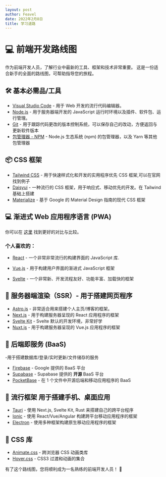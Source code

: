 ```yaml
---
layout: post
author: Feavel
date: 2022年2月8日
title: 学习道路
---
```


# 💻 前端开发路线图

作为前端开发人员，了解行业中最新的工具、框架和技术非常重要。 这是一份适合新手的全面的路线图，可帮助指导您的旅程。

## 🛠 基本必需品/工具

- [Visual Studio Code](https://code.visualstudio.com/) - 用于 Web 开发的流行代码编辑器。
- [Node.js](https://nodejs.org) - 用于服务器端开发的 JavaScript 运行时环境以及插件、软件包、运行管理。
- [Git](https://git-scm.com/) - 用于跟踪代码更改的版本控制系统，可以保存自己的改动，方便返回与更新软件版本
- [包管理器 - NPM](https://npmjs.com) - Node.js 生态系统 (npm) 的包管理器，以及 Yarn 等其他包管理器

## 📦 CSS 框架

- [Tailwind CSS](https://tailwindcss.com/) - 用于快速样式化和开发的实用程序优先 CSS 框架,可以在官网找到例子
- [Daisyui](https://daisyui.com) - 一种流行的 CSS 框架，用于响应式、移动优先的开发。在 Tailwind 基础上搭建
- [Materialize](https://materializecss.com/) - 基于 Google 的 Material Design 指南的现代 CSS 框架

## 💻 渐进式 Web 应用程序语言 (PWA)

你可以在 [这里](/learn/programming/what-framework) 找到更好的对比与比较。

### 个人喜欢的：

- [React](https://reactjs.org) - 一个非常非常流行的构建界面的 JavaScript 库.

- [Vue.js](https://vuejs.org) - 用于构建用户界面的渐进式 JavaScript 框架

- [Svelte](https://svelte.dev) - 一个非常新、开发流程友好、功能丰富、加载快的框架

## 🔄 服务器端渲染（SSR）- 用于搭建网页程序

- [Astro.js](https://docs.astro.build/zh-cn/getting-started/) - 非常适合用来搭建个人主页/博客的框架。
- [Next.js](https://nextjs.org) - 用于构建服务器呈现的 React 应用程序的框架
- [Svelte Kit](https://kit.svelte.dev) - Svelte 默认的开发环境，非常好学
- [Nuxt.js](https://nuxtjs.org) - 用于构建服务器呈现的 Vue.js 应用程序的框架

## 💼 后端即服务 (BaaS)

-用于搭建数据库/登录/实时更新/文件储存的服务

- [Firebase](https://firebase.google.com) - Google 提供的 BaaS 平台
- [Supabase](https://supabase.com) - Supabase 提供的 **开源** BaaS 平台
- [PocketBase](https://pocketbase.io) - 在 1 个文件中开源后端和移动应用程序的 BaaS

## 🚀 流行框架 用于搭建手机、桌面应用

- [Tauri](https://tauri.app/zh-cn/) - 使用 Next.js, Svelte Kit, Rust 来搭建自己的跨平台程序
- [Ionic](https://ionicframework.com) - 使用 React/Vue/Angular 构建跨平台移动应用程序的框架
- [Electron](https://www.electronjs.org) - 使用多种框架构建原生移动应用程序的框架

## 🎨 CSS 库

- [Animate.css](https://animate.style) - 跨浏览器 CSS 动画类库
- [Hover.css](https://ianlunn.github.io/Hover/) - CSS3 过渡和动画的集合

有了这个路线图，您将顺利成为一名熟练的前端开发人员！ 🚀
